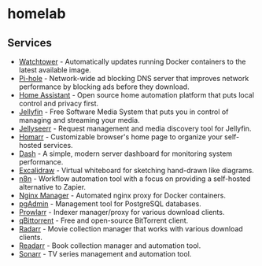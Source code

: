 # homelab

## Services

- [Watchtower](https://github.com/containrrr/watchtower) - Automatically updates running Docker containers to the latest available image.
- [Pi-hole](https://pi-hole.net/) - Network-wide ad blocking DNS server that improves network performance by blocking ads before they download.
- [Home Assistant](https://www.home-assistant.io/) - Open source home automation platform that puts local control and privacy first.
- [Jellyfin](https://jellyfin.org/) - Free Software Media System that puts you in control of managing and streaming your media.
- [Jellyseerr](https://github.com/Fallenbagel/jellyseerr) - Request management and media discovery tool for Jellyfin.
- [Homarr](https://homarr.dev/) - Customizable browser's home page to organize your self-hosted services.
- [Dash](https://github.com/MauriceNino/dashdot) - A simple, modern server dashboard for monitoring system performance.
- [Excalidraw](https://excalidraw.com/) - Virtual whiteboard for sketching hand-drawn like diagrams.
- [n8n](https://n8n.io/) - Workflow automation tool with a focus on providing a self-hosted alternative to Zapier.
- [Nginx Manager](https://github.com/nginx-proxy/nginx-proxy) - Automated nginx proxy for Docker containers.
- [pgAdmin](https://www.pgadmin.org/) - Management tool for PostgreSQL databases.
- [Prowlarr](https://github.com/Prowlarr/Prowlarr) - Indexer manager/proxy for various download clients.
- [qBittorrent](https://www.qbittorrent.org/) - Free and open-source BitTorrent client.
- [Radarr](https://radarr.video/) - Movie collection manager that works with various download clients.
- [Readarr](https://readarr.com/) - Book collection manager and automation tool.
- [Sonarr](https://sonarr.tv/) - TV series management and automation tool.
